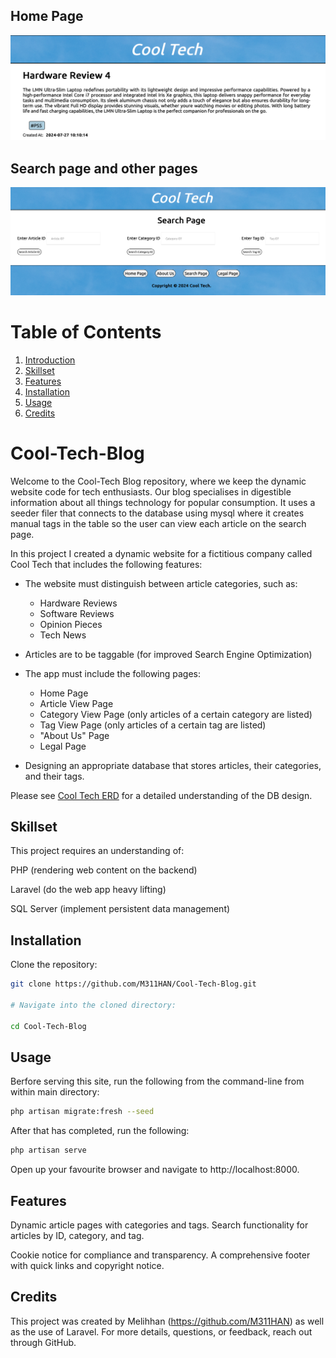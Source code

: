 ## Home Page
![The home page](coolblogHome.png)

## Search page and other pages
![The search page](searchpage.png)

# Table of Contents
1. [Introduction](#cool-tech-blog)
2. [Skillset](#skillset)
3. [Features](#features)
4. [Installation](#installation)
5. [Usage](#usage)
6. [Credits](#credits)

# Cool-Tech-Blog
Welcome to the Cool-Tech Blog repository, where we keep the dynamic 
website code for tech enthusiasts. Our blog specialises in digestible 
information about all things technology for popular consumption. 
It uses a seeder filer that connects to the database using mysql 
where it creates manual tags in the table so the user can view each 
article on the search page. 

In this project I created a dynamic website for a fictitious company called Cool Tech that includes the following features:

- The website must distinguish between article categories, such as:
  - Hardware Reviews
  - Software Reviews
  - Opinion Pieces
  - Tech News

- Articles are to be taggable (for improved Search Engine Optimization)

- The app must include the following pages:
  - Home Page
  - Article View Page
  - Category View Page (only articles of a certain category are listed)
  - Tag View Page (only articles of a certain tag are listed)
  - "About Us" Page
  - Legal Page

- Designing an appropriate database that stores articles, their categories, and their tags.


Please see [Cool Tech ERD](CoolTechERD.pdf) 
for a detailed understanding of the DB design.

## Skillset
This project requires an understanding of:

PHP (rendering web content on the backend)

Laravel (do the web app heavy lifting)

SQL Server (implement persistent data management)

## Installation

Clone the repository:

```bash
git clone https://github.com/M311HAN/Cool-Tech-Blog.git

# Navigate into the cloned directory:

cd Cool-Tech-Blog

```
## Usage

Berfore serving this site, run the following from the command-line from within main directory:

```bash
php artisan migrate:fresh --seed
```
After that has completed, run the following:
```bash
php artisan serve
```

Open up your favourite browser and navigate to http://localhost:8000.

## Features

Dynamic article pages with categories and tags.
Search functionality for articles by ID, category, and tag.

Cookie notice for compliance and transparency.
A comprehensive footer with quick links and copyright notice.

## Credits

This project was created by Melihhan (https://github.com/M311HAN) as well as the use of Laravel. For more details, questions, or feedback, reach out through GitHub.
